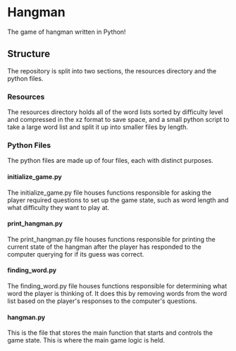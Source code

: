 # Hangman  

The game of hangman written in Python!  

## Structure  

The repository is split into two sections, 
the resources directory and the python files. 

### Resources  

The resources directory holds all of the word lists
sorted by difficulty level and compressed in the xz 
format to save space, and a small python script to 
take a large word list and split it up into smaller files 
by length.  

### Python Files  

The python files are made up of four files, each with distinct 
purposes.  

#### initialize_game.py  

The initialize_game.py file houses functions responsible 
for asking the player required questions to set up the game state, 
such as word length and what difficulty they want to play at.  

#### print_hangman.py  

The print_hangman.py file houses functions responsible 
for printing the current state of the hangman after the 
player has responded to the computer querying for if its 
guess was correct.  

#### finding_word.py  
The finding_word.py file houses functions responsible 
for determining what word the player is thinking of. 
It does this by removing words from the word list based 
on the player's responses to the computer's questions.  

#### hangman.py  
This is the file that stores the main function that starts 
and controls the game state. This is where the main game logic 
is held.  
